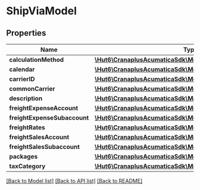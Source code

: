 # ShipViaModel

## Properties
Name | Type | Description | Notes
------------ | ------------- | ------------- | -------------
**calculationMethod** | [**\Hut6\CranaplusAcumaticaSdk\Model\StringValueModel**](StringValueModel.md) |  | [optional] 
**calendar** | [**\Hut6\CranaplusAcumaticaSdk\Model\StringValueModel**](StringValueModel.md) |  | [optional] 
**carrierID** | [**\Hut6\CranaplusAcumaticaSdk\Model\StringValueModel**](StringValueModel.md) |  | [optional] 
**commonCarrier** | [**\Hut6\CranaplusAcumaticaSdk\Model\BooleanValueModel**](BooleanValueModel.md) |  | [optional] 
**description** | [**\Hut6\CranaplusAcumaticaSdk\Model\StringValueModel**](StringValueModel.md) |  | [optional] 
**freightExpenseAccount** | [**\Hut6\CranaplusAcumaticaSdk\Model\StringValueModel**](StringValueModel.md) |  | [optional] 
**freightExpenseSubaccount** | [**\Hut6\CranaplusAcumaticaSdk\Model\StringValueModel**](StringValueModel.md) |  | [optional] 
**freightRates** | [**\Hut6\CranaplusAcumaticaSdk\Model\ShipViaFreightRateModel[]**](ShipViaFreightRateModel.md) |  | [optional] 
**freightSalesAccount** | [**\Hut6\CranaplusAcumaticaSdk\Model\StringValueModel**](StringValueModel.md) |  | [optional] 
**freightSalesSubaccount** | [**\Hut6\CranaplusAcumaticaSdk\Model\StringValueModel**](StringValueModel.md) |  | [optional] 
**packages** | [**\Hut6\CranaplusAcumaticaSdk\Model\ShippingBoxModel[]**](ShippingBoxModel.md) |  | [optional] 
**taxCategory** | [**\Hut6\CranaplusAcumaticaSdk\Model\StringValueModel**](StringValueModel.md) |  | [optional] 

[[Back to Model list]](../README.md#documentation-for-models) [[Back to API list]](../README.md#documentation-for-api-endpoints) [[Back to README]](../README.md)



